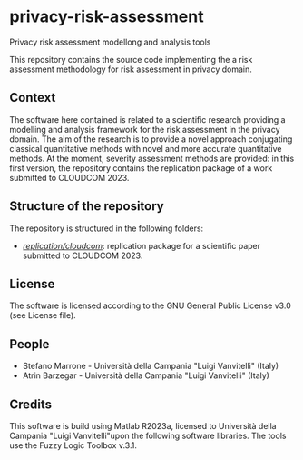 # privacy-risk-assessment
Privacy risk assessment modellong and analysis tools

This repository contains the source code implementing the a risk assessment methodology for risk assessment in privacy domain.

## Context
The software here contained is related to a scientific research providing a modelling and analysis framework for the risk assessment in the privacy domain. The aim of the research is to provide a novel approach conjugating classical quantitative methods with novel and more accurate quantitative methods. At the moment, severity assessment methods are provided: in this first version, the repository contains the replication package of a work submitted to CLOUDCOM 2023.

## Structure of the repository
The repository is structured in the following folders:
* *[replication/cloudcom](replication/cloudcom/README.md)*: replication package for a scientific paper submitted to CLOUDCOM 2023.

## License
The software is licensed according to the GNU General Public License v3.0 (see License file).

## People
* Stefano Marrone - Università della Campania "Luigi Vanvitelli" (Italy)
* Atrin Barzegar - Università della Campania "Luigi Vanvitelli" (Italy)

## Credits
This software is build using Matlab R2023a, licensed to Università della Campania "Luigi Vanvitelli"upon the following software libraries. The tools use the Fuzzy Logic Toolbox v.3.1.


